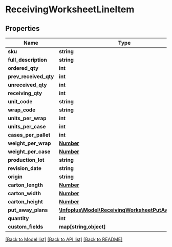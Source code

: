 # ReceivingWorksheetLineItem

## Properties
Name | Type | Description | Notes
------------ | ------------- | ------------- | -------------
**sku** | **string** |  | [optional] 
**full_description** | **string** |  | [optional] 
**ordered_qty** | **int** |  | [optional] 
**prev_received_qty** | **int** |  | [optional] 
**unreceived_qty** | **int** |  | [optional] 
**receiving_qty** | **int** |  | 
**unit_code** | **string** |  | 
**wrap_code** | **string** |  | 
**units_per_wrap** | **int** |  | [optional] 
**units_per_case** | **int** |  | [optional] 
**cases_per_pallet** | **int** |  | [optional] 
**weight_per_wrap** | [**Number**](Number.md) |  | 
**weight_per_case** | [**Number**](Number.md) |  | [optional] 
**production_lot** | **string** |  | [optional] 
**revision_date** | **string** |  | [optional] 
**origin** | **string** |  | [optional] 
**carton_length** | [**Number**](Number.md) |  | [optional] 
**carton_width** | [**Number**](Number.md) |  | [optional] 
**carton_height** | [**Number**](Number.md) |  | [optional] 
**put_away_plans** | [**\Infoplus\Model\ReceivingWorksheetPutAwayPlan[]**](ReceivingWorksheetPutAwayPlan.md) |  | [optional] 
**quantity** | **int** |  | [optional] 
**custom_fields** | **map[string,object]** |  | [optional] 

[[Back to Model list]](../README.md#documentation-for-models) [[Back to API list]](../README.md#documentation-for-api-endpoints) [[Back to README]](../README.md)


